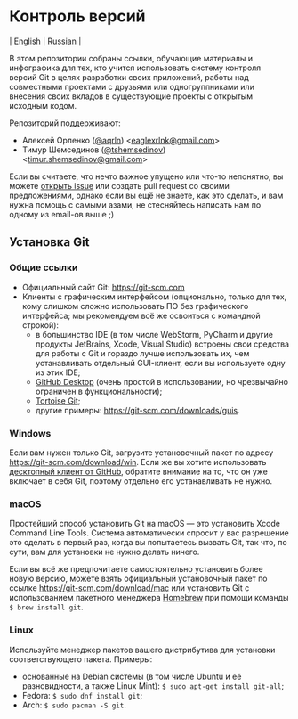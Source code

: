 # Контроль версий

| [English](README.md) | [Russian](README.ru.md) |

В этом репозитории собраны ссылки, обучающие материалы и инфографика для тех, кто
учится использовать систему контроля версий Git в целях разработки своих приложений,
работы над совместными проектами с друзьями или одногруппниками или внесения своих
вкладов в существующие проекты с открытым исходным кодом.

Репозиторий поддерживают:

 * Алексей Орленко ([@aqrln](https://github.com/aqrln))
   &lt;eaglexrlnk@gmail.com&gt;
 * Тимур Шемсединов ([@tshemsedinov](https://github.com/tshemsedinov))
   &lt;timur.shemsedinov@gmail.com&gt;

Если вы считаете, что нечто важное упущено или что-то непонятно, вы можете
[открыть
issue](https://github.com/HowProgrammingWorks/VersionControl/issues/new) или
создать pull request со своими предложениями, однако если вы ещё не знаете, как
это сделать, и вам нужна помощь с самыми азами, не стесняйтесь написать нам по
одному из email-ов выше ;)

## Установка Git

### Общие ссылки

* Официальный сайт Git: <https://git-scm.com>
* Клиенты с графическим интерфейсом (опционально, только для тех, кому слишком
  сложно использовать ПО без графического интерфейса; мы рекомендуем всё же
  освоиться с командной строкой):
   - в большинство IDE (в том числе WebStorm, PyCharm и другие продукты
     JetBrains, Xcode, Visual Studio) встроены свои средства для работы с Git и
     гораздо лучше использовать их, чем устанавливать отдельный GUI-клиент, если
     вы используете одну из этих IDE;
   - [GitHub Desktop](https://desktop.github.com/) (очень простой в
     использовании, но чрезвычайно ограничен в функциональности);
   - [Tortoise Git](https://tortoisegit.org/);
   - другие примеры: <https://git-scm.com/downloads/guis>.

### Windows

Если вам нужен только Git, загрузите установочный пакет по адресу
<https://git-scm.com/download/win>.  Если же вы хотите использовать [десктопный
клиент от GitHub](https://windows.github.com), обратите внимание на то, что он
уже включает в себя Git, поэтому отдельно его устанавливать не нужно.

### macOS

Простейший способ установить Git на macOS &mdash; это установить Xcode Command
Line Tools.  Система автоматически спросит у вас разрешение это сделать в
первый раз, когда вы попытаетесь вызвать Git, так что, по сути, вам для
установки не нужно делать ничего.

Если вы всё же предпочитаете самостоятельно установить более новую версию,
можете взять официальный установочный пакет по ссылке
<https://git-scm.com/download/mac> или установить Git с использованием
пакетного менеджера [Homebrew](https://brew.sh) при помощи команды `$ brew
install git`.

### Linux

Используйте менеджер пакетов вашего дистрибутива для установки
соответствующего пакета.  Примеры:

* основанные на Debian системы (в том числе Ubuntu и её разновидности, а также
  Linux Mint):
  `$ sudo apt-get install git-all`;
* Fedora: `$ sudo dnf install git`;
* Arch: `$ sudo pacman -S git`.
